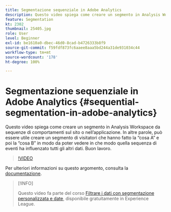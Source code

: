 ```yaml
---
title: Segmentazione sequenziale in Adobe Analytics
description: Questo video spiega come creare un segmento in Analysis Workspace da sequenze di comportamenti sul sito o nell’applicazione. In altre parole, può essere utile creare un segmento di visitatori che hanno fatto la cosa A e poi la cosa B, in modo da poter vedere in che modo quella sequenza di eventi ha influenzato tutti gli altri dati. Buon lavoro.
feature: Segmentation
kt: 2302
thumbnail: 25405.jpg
role: User
level: Beginner
exl-id: be1610a0-dbec-46d0-8cad-b4726333b8f9
source-git-commit: f59fdf873fc6aaee8aaa5bd244a31de931034c44
workflow-type: tm+mt
source-wordcount: '178'
ht-degree: 100%

---
```


# Segmentazione sequenziale in Adobe Analytics {#sequential-segmentation-in-adobe-analytics}

Questo video spiega come creare un segmento in Analysis Workspace da sequenze di comportamenti sul sito o nell’applicazione. In altre parole, può essere utile creare un segmento di visitatori che hanno fatto la “cosa A” e poi la “cosa B” in modo da poter vedere in che modo quella sequenza di eventi ha influenzato tutti gli altri dati. Buon lavoro.

>[!VIDEO](https://video.tv.adobe.com/v/25405/?quality=12)

Per ulteriori informazioni su questo argomento, consulta la [documentazione](https://experienceleague.adobe.com/docs/analytics/components/segmentation/segmentation-workflow/seg-sequential-build.html?lang=it).

>[!INFO]
>
> Questo video fa parte del corso [Filtrare i dati con segmentazione personalizzata e date](https://experienceleague.adobe.com/?recommended=Analytics-U-1-2021.1.filterdata&amp;lang=it), disponibile gratuitamente in Experience League.
